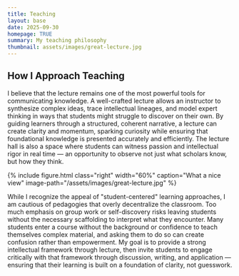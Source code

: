 ```yaml
---
title: Teaching
layout: base
date: 2025-09-30
homepage: TRUE
summary: My teaching philosophy
thumbnail: assets/images/great-lecture.jpg
---
```


## How I Approach Teaching

I believe that the lecture remains one of the most powerful tools for communicating knowledge. A well-crafted lecture allows an instructor to synthesize complex ideas, trace intellectual lineages, and model expert thinking in ways that students might struggle to discover on their own. By guiding learners through a structured, coherent narrative, a lecture can create clarity and momentum, sparking curiosity while ensuring that foundational knowledge is presented accurately and efficiently. The lecture hall is also a space where students can witness passion and intellectual rigor in real time — an opportunity to observe not just what scholars know, but how they think.

{% include figure.html
  class="right"
  width="60%"
  caption="What a nice view"
  image-path="/assets/images/great-lecture.jpg"
%}

While I recognize the appeal of "student-centered" learning approaches, I am cautious of pedagogies that overly decentralize the classroom. Too much emphasis on group work or self-discovery risks leaving students without the necessary scaffolding to interpret what they encounter. Many students enter a course without the background or confidence to teach themselves complex material, and asking them to do so can create confusion rather than empowerment. My goal is to provide a strong intellectual framework through lecture, then invite students to engage critically with that framework through discussion, writing, and application — ensuring that their learning is built on a foundation of clarity, not guesswork.
